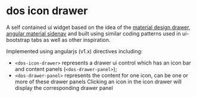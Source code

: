 # dos icon drawer
A self contained ui widget based on the idea of the [material design drawer](https://www.google.com/design/spec/patterns/navigation-drawer.html), [angular material sidenav](https://material.angularjs.org/latest/demo/sidenav) and built using similar coding patterns used in ui-bootstrap tabs as well as other inspiration.

Implemented using angularjs (v1.x) directives including:
- ```<dos-icon-drawer>``` represents a drawer ui control which has an icon bar and content panels (```<dos-drawer-panel>```);
- ```<dos-drawer-panel>``` represents the content for one icon, can be one or more of these drawer panels
Clicking an icon in the icon drawer will display the corresponding drawer panel
